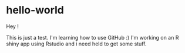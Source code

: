 # hello-world

Hey !

This is just a test. I'm learning how to use GitHub :)
I'm working on an R shiny app using Rstudio and i need held to get some stuff.
